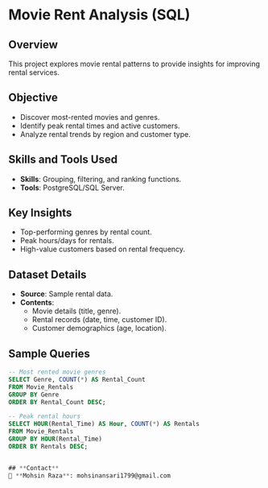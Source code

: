 # **Movie Rent Analysis (SQL)**  

## **Overview**  
This project explores movie rental patterns to provide insights for improving rental services.  

## **Objective**  
- Discover most-rented movies and genres.  
- Identify peak rental times and active customers.  
- Analyze rental trends by region and customer type.  

## **Skills and Tools Used**  
- **Skills**: Grouping, filtering, and ranking functions.  
- **Tools**: PostgreSQL/SQL Server.  

## **Key Insights**  
- Top-performing genres by rental count.  
- Peak hours/days for rentals.  
- High-value customers based on rental frequency.  

## **Dataset Details**  
- **Source**: Sample rental data.  
- **Contents**:  
  - Movie details (title, genre).  
  - Rental records (date, time, customer ID).  
  - Customer demographics (age, location).  

## **Sample Queries**  
```sql
-- Most rented movie genres
SELECT Genre, COUNT(*) AS Rental_Count
FROM Movie_Rentals
GROUP BY Genre
ORDER BY Rental_Count DESC;

-- Peak rental hours
SELECT HOUR(Rental_Time) AS Hour, COUNT(*) AS Rentals
FROM Movie_Rentals
GROUP BY HOUR(Rental_Time)
ORDER BY Rentals DESC;


## **Contact**  
📧 **Mohsin Raza**: mohsinansari1799@gmail.com 

